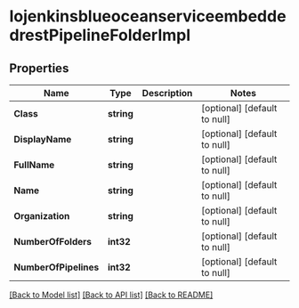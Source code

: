# IojenkinsblueoceanserviceembeddedrestPipelineFolderImpl

## Properties
Name | Type | Description | Notes
------------ | ------------- | ------------- | -------------
**Class** | **string** |  | [optional] [default to null]
**DisplayName** | **string** |  | [optional] [default to null]
**FullName** | **string** |  | [optional] [default to null]
**Name** | **string** |  | [optional] [default to null]
**Organization** | **string** |  | [optional] [default to null]
**NumberOfFolders** | **int32** |  | [optional] [default to null]
**NumberOfPipelines** | **int32** |  | [optional] [default to null]

[[Back to Model list]](../README.md#documentation-for-models) [[Back to API list]](../README.md#documentation-for-api-endpoints) [[Back to README]](../README.md)


